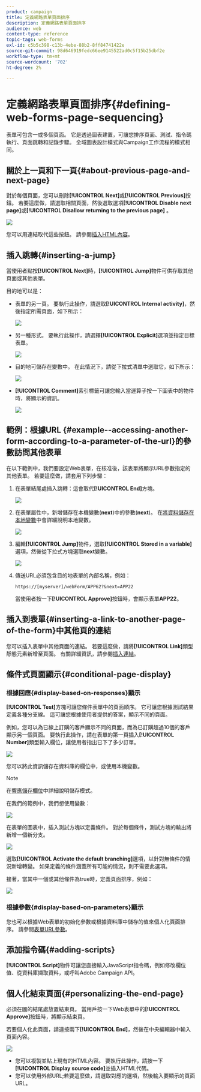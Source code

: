 ```yaml
---
product: campaign
title: 定義網路表單頁面排序
description: 定義網路表單頁面排序
audience: web
content-type: reference
topic-tags: web-forms
exl-id: c5b5c398-c13b-4ebe-88b2-8ff84741422e
source-git-commit: 98d646919fedc66ee9145522ad0c5f15b25dbf2e
workflow-type: tm+mt
source-wordcount: '702'
ht-degree: 2%

---
```


# 定義網路表單頁面排序{#defining-web-forms-page-sequencing}

表單可包含一或多個頁面。 它是透過圖表建置，可讓您排序頁面、測試、指令碼執行、頁面跳轉和記錄步驟。 全域圖表設計模式與Campaign工作流程的模式相同。

## 關於上一頁和下一頁{#about-previous-page-and-next-page}

對於每個頁面，您可以刪除&#x200B;**[!UICONTROL Next]**&#x200B;或&#x200B;**[!UICONTROL Previous]**&#x200B;按鈕。 若要這麼做，請選取相關頁面，然後選取選項&#x200B;**[!UICONTROL Disable next page]**&#x200B;或&#x200B;**[!UICONTROL Disallow returning to the previous page]** 。

![](assets/s_ncs_admin_survey_no_next_page.png)

您可以用連結取代這些按鈕。 請參閱[插入HTML內容](../../web/using/static-elements-in-a-web-form.md#inserting-html-content)。

## 插入跳轉{#inserting-a-jump}

當使用者點按&#x200B;**[!UICONTROL Next]**&#x200B;時，**[!UICONTROL Jump]**&#x200B;物件可供存取其他頁面或其他表單。

目的地可以是：

* 表單的另一頁。 要執行此操作，請選取&#x200B;**[!UICONTROL Internal activity]**，然後指定所需頁面，如下所示：

   ![](assets/s_ncs_admin_jump_param1.png)

* 另一種形式。 要執行此操作，請選擇&#x200B;**[!UICONTROL Explicit]**&#x200B;選項並指定目標表單。

   ![](assets/s_ncs_admin_jump_param2.png)

* 目的地可儲存在變數中。 在此情況下，請從下拉式清單中選取它，如下所示：

   ![](assets/s_ncs_admin_jump_param3.png)

* **[!UICONTROL Comment]**&#x200B;索引標籤可讓您輸入當運算子按一下圖表中的物件時，將顯示的資訊。

   ![](assets/s_ncs_admin_survey_jump_comment.png)

## 範例：根據URL {#example--accessing-another-form-according-to-a-parameter-of-the-url}的參數訪問其他表單

在以下範例中，我們要設定Web表單，在核准後，該表單將顯示URL參數指定的其他表單。 若要這麼做，請套用下列步驟：

1. 在表單結尾處插入跳轉：這會取代&#x200B;**[!UICONTROL End]**&#x200B;方塊。

   ![](assets/s_ncs_admin_survey_jump_sample1.png)

1. 在表單屬性中，新增儲存在本機變數(**next**)中的參數(**next**)。 在[將資料儲存在本地變數](../../web/using/web-forms-answers.md#storing-data-in-a-local-variable)中會詳細說明本地變數。

   ![](assets/s_ncs_admin_survey_jump_sample2.png)

1. 編輯&#x200B;**[!UICONTROL Jump]**&#x200B;物件，選取&#x200B;**[!UICONTROL Stored in a variable]**&#x200B;選項，然後從下拉式方塊選取&#x200B;**next**&#x200B;變數。

   ![](assets/s_ncs_admin_survey_jump_sample3.png)

1. 傳送URL必須包含目的地表單的內部名稱，例如：

   ```
   https://[myserver]/webForm/APP62?&next=APP22
   ```

   當使用者按一下&#x200B;**[!UICONTROL Approve]**&#x200B;按鈕時，會顯示表單&#x200B;**APP22**。

## 插入到表單{#inserting-a-link-to-another-page-of-the-form}中其他頁的連結

您可以插入表單中其他頁面的連結。 若要這麼做，請將&#x200B;**[!UICONTROL Link]**&#x200B;類型靜態元素新增至頁面。 有關詳細資訊，請參閱[插入連結](../../web/using/static-elements-in-a-web-form.md#inserting-a-link)。

## 條件式頁面顯示{#conditional-page-display}

### 根據回應{#display-based-on-responses}顯示

**[!UICONTROL Test]**&#x200B;方塊可讓您條件表單中的頁面順序。 它可讓您根據測試結果定義各種分支線。 這可讓您根據使用者提供的答案，顯示不同的頁面。

例如，您可以為已線上訂購的客戶顯示不同的頁面，而為已訂購超過10個的客戶顯示另一個頁面。 要執行此操作，請在表單的第一頁插入&#x200B;**[!UICONTROL Number]**&#x200B;類型輸入欄位，讓使用者指出已下了多少訂單。

![](assets/s_ncs_admin_survey_test_ex0.png)

您可以將此資訊儲存在資料庫的欄位中，或使用本機變數。

>[!NOTE]
>
>在[響應儲存欄位](../../web/using/web-forms-answers.md#response-storage-fields)中詳細說明儲存模式。

在我們的範例中，我們想使用變數：

![](assets/s_ncs_admin_survey_test_ex1.png)

在表單的圖表中，插入測試方塊以定義條件。 對於每個條件，測試方塊的輸出將新增一個新分支。

![](assets/s_ncs_admin_survey_test_ex2.png)

選取&#x200B;**[!UICONTROL Activate the default branching]**&#x200B;選項，以針對無條件的情況新增轉變。 如果定義的條件涵蓋所有可能的情況，則不需要此選項。

接著，當其中一個或其他條件為true時，定義頁面排序，例如：

![](assets/s_ncs_admin_survey_test_ex3.png)

### 根據參數{#display-based-on-parameters}顯示

您也可以根據Web表單的初始化參數或根據資料庫中儲存的值來個人化頁面排序。 請參閱[表單URL參數](../../web/using/defining-web-forms-properties.md#form-url-parameters)。

## 添加指令碼{#adding-scripts}

**[!UICONTROL Script]**&#x200B;物件可讓您直接輸入JavaScript指令碼，例如修改欄位值、從資料庫擷取資料，或呼叫Adobe Campaign API。

## 個人化結束頁面{#personalizing-the-end-page}

必須在圖的結尾處放置結束頁。 當用戶按一下Web表單中的&#x200B;**[!UICONTROL Approve]**&#x200B;按鈕時，將顯示結束頁。

若要個人化此頁面，請連按兩下&#x200B;**[!UICONTROL End]**，然後在中央編輯器中輸入頁面內容。

![](assets/s_ncs_admin_survey_end_page_edit.png)

* 您可以複製並貼上現有的HTML內容。 要執行此操作，請按一下&#x200B;**[!UICONTROL Display source code]**&#x200B;並插入HTML代碼。
* 您可以使用外部URL;若要這麼做，請選取對應的選項，然後輸入要顯示的頁面URL。
